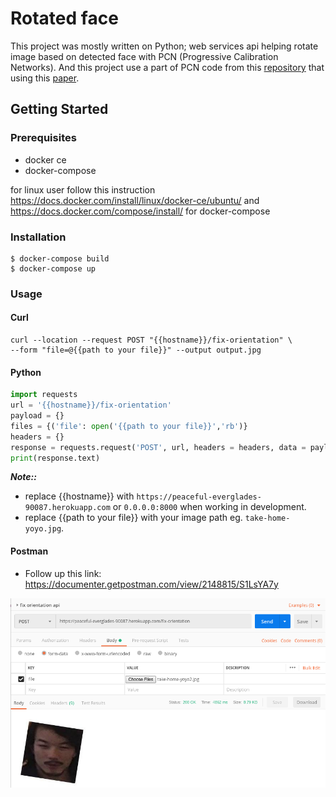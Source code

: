 # Rotated face
This project was mostly written on Python; web services api helping rotate image based on detected face with PCN (Progressive Calibration Networks).
And this project use a part of PCN code from this [repository](https://github.com/siriusdemon/pytorch-PCN) that using this [paper](https://arxiv.org/pdf/1804.06039.pdf).

## Getting Started
### Prerequisites
  - docker ce
  - docker-compose

for linux user follow this instruction https://docs.docker.com/install/linux/docker-ce/ubuntu/
and https://docs.docker.com/compose/install/ for docker-compose

### Installation
```
$ docker-compose build
$ docker-compose up
```
### Usage
#### Curl
```shell
curl --location --request POST "{{hostname}}/fix-orientation" \
--form "file=@{{path to your file}}" --output output.jpg
```

#### Python
```python
import requests
url = '{{hostname}}/fix-orientation'
payload = {}
files = {('file': open('{{path to your file}}','rb')}
headers = {}
response = requests.request('POST', url, headers = headers, data = payload, files = files, allow_redirects=False, timeout=undefined, allow_redirects=false)
print(response.text)
```
***Note::***
- replace {{hostname}} with ```https://peaceful-everglades-90087.herokuapp.com``` or ```0.0.0.0:8000``` when working in development.
- replace {{path to your file}} with your image path eg. ```take-home-yoyo.jpg```.

#### Postman
- Follow up this link:
https://documenter.getpostman.com/view/2148815/S1LsYA7y

<div align="center">
  <img src="img01.png"><br><br>
</div>
